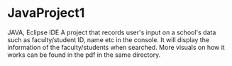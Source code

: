 # JavaProject1
JAVA, Eclipse IDE
A project that records user's input on a school's data such as faculty/student ID, name etc in the console. It will display the information of the faculty/students when searched.
More visuals on how it works can be found in the pdf in the same directory.
